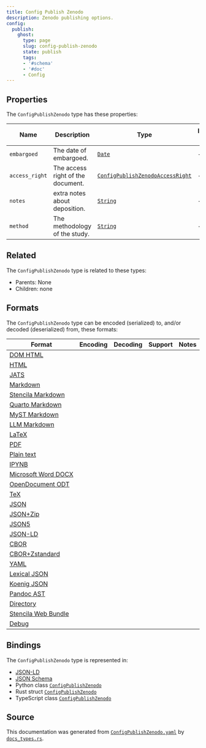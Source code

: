 ```yaml
---
title: Config Publish Zenodo
description: Zenodo publishing options.
config:
  publish:
    ghost:
      type: page
      slug: config-publish-zenodo
      state: publish
      tags:
      - '#schema'
      - '#doc'
      - Config
---
```


## Properties

The `ConfigPublishZenodo` type has these properties:

| Name           | Description                       | Type                                                                                                                   | Inherited from | `JSON-LD @id` | Aliases        |
| -------------- | --------------------------------- | ---------------------------------------------------------------------------------------------------------------------- | -------------- | ------------- | -------------- |
| `embargoed`    | The date of embargoed.            | [`Date`](https://stencila.ghost.io/docs/reference/schema/date)                                                         | -              | ``            | -              |
| `access_right` | The access right of the document. | [`ConfigPublishZenodoAccessRight`](https://stencila.ghost.io/docs/reference/schema/config-publish-zenodo-access-right) | -              | ``            | `access-right` |
| `notes`        | extra notes about deposition.     | [`String`](https://stencila.ghost.io/docs/reference/schema/string)                                                     | -              | ``            | -              |
| `method`       | The methodology of the study.     | [`String`](https://stencila.ghost.io/docs/reference/schema/string)                                                     | -              | ``            | -              |

## Related

The `ConfigPublishZenodo` type is related to these types:

- Parents: None
- Children: none

## Formats

The `ConfigPublishZenodo` type can be encoded (serialized) to, and/or decoded (deserialized) from, these formats:

| Format                                                                       | Encoding | Decoding | Support | Notes |
| ---------------------------------------------------------------------------- | -------- | -------- | ------- | ----- |
| [DOM HTML](https://stencila.ghost.io/docs/reference/formats/dom.html)        |          |          |         |
| [HTML](https://stencila.ghost.io/docs/reference/formats/html)                |          |          |         |
| [JATS](https://stencila.ghost.io/docs/reference/formats/jats)                |          |          |         |
| [Markdown](https://stencila.ghost.io/docs/reference/formats/md)              |          |          |         |
| [Stencila Markdown](https://stencila.ghost.io/docs/reference/formats/smd)    |          |          |         |
| [Quarto Markdown](https://stencila.ghost.io/docs/reference/formats/qmd)      |          |          |         |
| [MyST Markdown](https://stencila.ghost.io/docs/reference/formats/myst)       |          |          |         |
| [LLM Markdown](https://stencila.ghost.io/docs/reference/formats/llmd)        |          |          |         |
| [LaTeX](https://stencila.ghost.io/docs/reference/formats/latex)              |          |          |         |
| [PDF](https://stencila.ghost.io/docs/reference/formats/pdf)                  |          |          |         |
| [Plain text](https://stencila.ghost.io/docs/reference/formats/text)          |          |          |         |
| [IPYNB](https://stencila.ghost.io/docs/reference/formats/ipynb)              |          |          |         |
| [Microsoft Word DOCX](https://stencila.ghost.io/docs/reference/formats/docx) |          |          |         |
| [OpenDocument ODT](https://stencila.ghost.io/docs/reference/formats/odt)     |          |          |         |
| [TeX](https://stencila.ghost.io/docs/reference/formats/tex)                  |          |          |         |
| [JSON](https://stencila.ghost.io/docs/reference/formats/json)                |          |          |         |
| [JSON+Zip](https://stencila.ghost.io/docs/reference/formats/json.zip)        |          |          |         |
| [JSON5](https://stencila.ghost.io/docs/reference/formats/json5)              |          |          |         |
| [JSON-LD](https://stencila.ghost.io/docs/reference/formats/jsonld)           |          |          |         |
| [CBOR](https://stencila.ghost.io/docs/reference/formats/cbor)                |          |          |         |
| [CBOR+Zstandard](https://stencila.ghost.io/docs/reference/formats/cbor.zstd) |          |          |         |
| [YAML](https://stencila.ghost.io/docs/reference/formats/yaml)                |          |          |         |
| [Lexical JSON](https://stencila.ghost.io/docs/reference/formats/lexical)     |          |          |         |
| [Koenig JSON](https://stencila.ghost.io/docs/reference/formats/koenig)       |          |          |         |
| [Pandoc AST](https://stencila.ghost.io/docs/reference/formats/pandoc)        |          |          |         |
| [Directory](https://stencila.ghost.io/docs/reference/formats/directory)      |          |          |         |
| [Stencila Web Bundle](https://stencila.ghost.io/docs/reference/formats/swb)  |          |          |         |
| [Debug](https://stencila.ghost.io/docs/reference/formats/debug)              |          |          |         |

## Bindings

The `ConfigPublishZenodo` type is represented in:

- [JSON-LD](https://stencila.org/ConfigPublishZenodo.jsonld)
- [JSON Schema](https://stencila.org/ConfigPublishZenodo.schema.json)
- Python class [`ConfigPublishZenodo`](https://github.com/stencila/stencila/blob/main/python/python/stencila/types/config_publish_zenodo.py)
- Rust struct [`ConfigPublishZenodo`](https://github.com/stencila/stencila/blob/main/rust/schema/src/types/config_publish_zenodo.rs)
- TypeScript class [`ConfigPublishZenodo`](https://github.com/stencila/stencila/blob/main/ts/src/types/ConfigPublishZenodo.ts)

## Source

This documentation was generated from [`ConfigPublishZenodo.yaml`](https://github.com/stencila/stencila/blob/main/schema/ConfigPublishZenodo.yaml) by [`docs_types.rs`](https://github.com/stencila/stencila/blob/main/rust/schema-gen/src/docs_types.rs).
